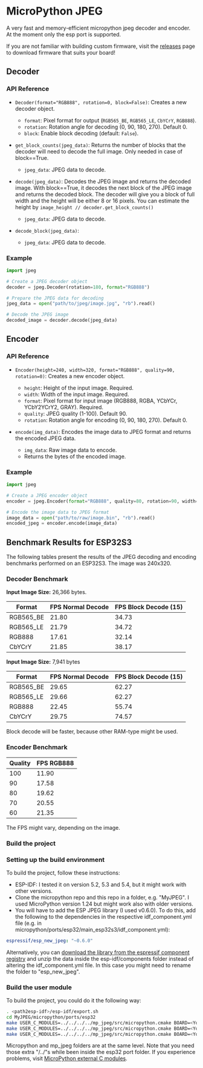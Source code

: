 # MicroPython JPEG

A very fast and memory-efficient micropython jpeg decoder and encoder. At the moment only the esp port is supported.

If you are not familiar with building custom firmware, visit the [releases](https://github.com/cnadler86/mp_jpeg/releases) page to download firmware that suits your board!

## Decoder

### API Reference

- `Decoder(format="RGB888", rotation=0, block=False)`: Creates a new decoder object.
  - `format`: Pixel format for output (`RGB565_BE`, `RGB565_LE`, `CbYCrY`, `RGB888`).
  - `rotation`: Rotation angle for decoding (0, 90, 180, 270). Default 0.
  - `block`: Enable block decoding (default: `False`).

- `get_block_counts(jpeg_data)`: Returns the number of blocks that the decoder will need to decode the full image. Only needed in case of block==True. 
  - `jpeg_data`: JPEG data to decode.

- `decode(jpeg_data)`: Decodes the JPEG image and returns the decoded image. With block==True, it decodes the next block of the JPEG image and returns the decoded block. The decoder will give you a block of full width and the height will be either 8 or 16 pixels. You can estimate the height by `image_height // decoder.get_block_counts()`
  - `jpeg_data`: JPEG data to decode.

- `decode_block(jpeg_data)`: 
  - `jpeg_data`: JPEG data to decode.

### Example

```python
import jpeg

# Create a JPEG decoder object
decoder = jpeg.Decoder(rotation=180, format="RGB888")

# Prepare the JPEG data for decoding
jpeg_data = open("path/to/jpeg/image.jpg", "rb").read()

# Decode the JPEG image
decoded_image = decoder.decode(jpeg_data)
```

## Encoder

### API Reference

- `Encoder(height=240, width=320, format="RGB888", quality=90, rotation=0)`: Creates a new encoder object.
  - `height`: Height of the input image. Required.
  - `width`: Width of the input image. Required.
  - `format`: Pixel format for input image (RGB888, RGBA, YCbYCr, YCbY2YCrY2, GRAY). Required.
  - `quality`: JPEG quality (1-100). Default 90.
  - `rotation`: Rotation angle for encoding (0, 90, 180, 270). Default 0.


- `encode(img_data)`: Encodes the image data to JPEG format and returns the encoded JPEG data.
  - `img_data`: Raw image data to encode.
  - Returns the bytes of the encoded image.

### Example

```python
import jpeg

# Create a JPEG encoder object
encoder = jpeg.Encoder(format="RGB888", quality=80, rotation=90, width=320, height=240)

# Encode the image data to JPEG format
image_data = open("path/to/raw/image.bin", "rb").read()
encoded_jpeg = encoder.encode(image_data)
```

## Benchmark Results for ESP32S3

The following tables present the results of the JPEG decoding and encoding benchmarks performed on an ESP32S3. The image was 240x320.

### Decoder Benchmark

**Input Image Size:** 26,366 bytes.

| Format    | FPS Normal Decode | FPS Block Decode (15) |
|-----------|-------------------|-----------------------|
| RGB565_BE | 21.80             | 34.73                 |
| RGB565_LE | 21.79             | 34.72                 |
| RGB888    | 17.61             | 32.14                 |
| CbYCrY    | 21.85             | 38.17                 |

**Input Image Size:** 7,941 bytes  

| Format    | FPS Normal Decode | FPS Block Decode (15) |
|-----------|-------------------|-----------------------|
| RGB565_BE | 29.65             | 62.27                 |
| RGB565_LE | 29.66             | 62.27                 |
| RGB888    | 22.45             | 55.74                 |
| CbYCrY    | 29.75             | 74.57                 |

Block decode will be faster, because other RAM-type might be used.

### Encoder Benchmark

| Quality | FPS RGB888 |
|---------|------------|
| 100     | 11.90      |
| 90      | 17.58      |
| 80      | 19.62      |
| 70      | 20.55      |
| 60      | 21.35      |

The FPS might vary, depending on the image.

### Build the project

### Setting up the build environment

To build the project, follow these instructions:

- ESP-IDF: I tested it on version 5.2, 5.3 and 5.4, but it might work with other versions.
- Clone the micropython repo and this repo in a folder, e.g. "MyJPEG". I used MicroPython version 1.24 but might work also with older versions.
- You will have to add the ESP JPEG library (I used v0.6.0). To do this, add the following to the dependencies in the respective idf_component.yml file (e.g. in micropython/ports/esp32/main_esp32s3/idf_component.yml):

```yaml
espressif/esp_new_jpeg: "~0.6.0"
```

Alternatively, you can [download the library from the espressif component registry](https://components.espressif.com/components/espressif/esp_new_jpeg/versions/0.6.0?language=en) and unzip the data inside the esp-idf/components folder instead of altering the idf_component.yml file. In this case you might need to rename the folder to "esp_new_jpeg".


### Build the user module
To build the project, you could do it the following way:

```bash
. <path2esp-idf>/esp-idf/export.sh
cd MyJPEG/micropython/ports/esp32
make USER_C_MODULES=../../../../mp_jpeg/src/micropython.cmake BOARD=<Your-Board> clean
make USER_C_MODULES=../../../../mp_jpeg/src/micropython.cmake BOARD=<Your-Board> submodules
make USER_C_MODULES=../../../../mp_jpeg/src/micropython.cmake BOARD=<Your-Board> all
```

Micropython and mp_jpeg folders are at the same level. Note that you need those extra "/../"s while been inside the esp32 port folder. If you experience problems, visit [MicroPython external C modules](https://docs.micropython.org/en/latest/develop/cmodules.html).
